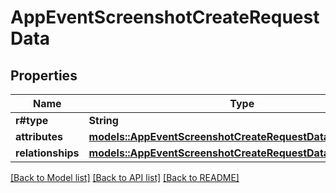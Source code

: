 # AppEventScreenshotCreateRequestData

## Properties

Name | Type | Description | Notes
------------ | ------------- | ------------- | -------------
**r#type** | **String** |  | 
**attributes** | [**models::AppEventScreenshotCreateRequestDataAttributes**](AppEventScreenshotCreateRequest_data_attributes.md) |  | 
**relationships** | [**models::AppEventScreenshotCreateRequestDataRelationships**](AppEventScreenshotCreateRequest_data_relationships.md) |  | 

[[Back to Model list]](../README.md#documentation-for-models) [[Back to API list]](../README.md#documentation-for-api-endpoints) [[Back to README]](../README.md)



